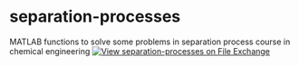 # separation-processes
MATLAB functions to solve some problems in separation process course in chemical engineering 
[![View separation-processes on File Exchange](https://www.mathworks.com/matlabcentral/images/matlab-file-exchange.svg)](https://www.mathworks.com/matlabcentral/fileexchange/127923-separation-processes)
